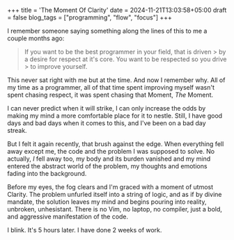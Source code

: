 +++
title = 'The Moment Of Clarity'
date = 2024-11-21T13:03:58+05:00
draft = false
blog_tags = ["programming", "flow", "focus"]
+++

I remember someone saying something along the lines of this to me a couple
months ago:

> If you want to be the best programmer in your field, that is driven > by
a desire for respect at it's core. You want to be respected so you drive >
to improve yourself.

This never sat right with me but at the time. And now I remember why. All
of my time as a programmer, all of that time spent improving myself wasn't
spent chasing respect, it was spent chasing that Moment, _The_ Moment.

I can never predict when it will strike, I can only increase the odds by
making my mind a more comfortable place for it to nestle. Still, I have good
days and bad days when it comes to this, and I've been on a bad day streak.

But I felt it again recently, that brush against the edge. When everything
fell away except me, the code and the problem I was supposed to solve. No
actually, _I_ fell away too, my body and its burden vanished and my mind
entered the abstract world of the problem, my thoughts and emotions fading
into the background.

Before my eyes, the fog clears and I'm graced with a moment of utmost
Clarity. The problem unfurled itself into a string of logic, and as if by
divine mandate, the solution leaves my mind and begins pouring into reality,
unbroken, unhesistant. There is no Vim, no laptop, no compiler, just a bold,
and aggressive manifestation of the code.

I blink. It's 5 hours later. I have done 2 weeks of work.
